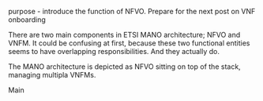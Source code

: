 purpose - introduce the function of NFVO. Prepare for the next post on VNF onboarding

There are two main components in ETSI MANO architecture; NFVO and VNFM. It could be confusing at first, because these two functional entities seems to have overlapping responsibilities. And they actually do.

The MANO architecture is depicted as NFVO sitting on top of the stack, managing multipla VNFMs.

Main 